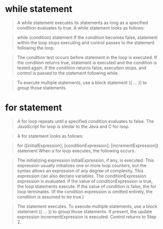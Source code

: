 # while statement

>A while statement executes its statements as long as a specified condition evaluates to true. A while statement looks as follows:

>while (condition)
  statement
If the condition becomes false, statement within the loop stops executing and control passes to the statement following the loop.

>The condition test occurs before statement in the loop is executed. If the condition returns true, statement is executed and the condition is tested again. If the condition returns false, execution stops, and control is passed to the statement following while.

>To execute multiple statements, use a block statement ({ ... }) to group those statements.

# for statement

>A for loop repeats until a specified condition evaluates to false. The JavaScript for loop is similar to the Java and C for loop.

>A for statement looks as follows:

>for ([initialExpression]; [conditionExpression]; [incrementExpression])
  statement
When a for loop executes, the following occurs:

>The initializing expression initialExpression, if any, is executed. This expression usually initializes one or more loop counters, but the syntax allows an expression of any degree of complexity. This expression can also declare variables.
The conditionExpression expression is evaluated. If the value of conditionExpression is true, the loop statements execute. If the value of condition is false, the for loop terminates. (If the condition expression is omitted entirely, the condition is assumed to be true.)

>The statement executes. To execute multiple statements, use a block statement ({ ... }) to group those statements.
If present, the update expression incrementExpression is executed.
Control returns to Step 2.